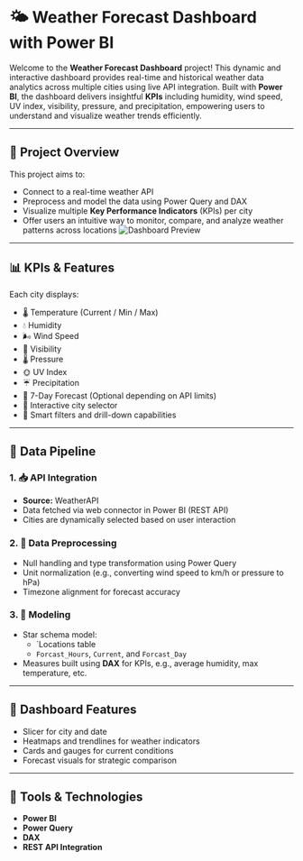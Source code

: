 # 🌤️ Weather Forecast Dashboard with Power BI

Welcome to the **Weather Forecast Dashboard** project! This dynamic and interactive dashboard provides real-time and historical weather data analytics across multiple cities using live API integration. Built with **Power BI**, the dashboard delivers insightful **KPIs** including humidity, wind speed, UV index, visibility, pressure, and precipitation, empowering users to understand and visualize weather trends efficiently.

---

## 🚀 Project Overview

This project aims to:

- Connect to a real-time weather API
- Preprocess and model the data using Power Query and DAX
- Visualize multiple **Key Performance Indicators** (KPIs) per city
- Offer users an intuitive way to monitor, compare, and analyze weather patterns across locations
![Dashboard Preview](Images/preview.png)

---

## 📊 KPIs & Features

Each city displays:

- 🌡️ Temperature (Current / Min / Max)
- 💧 Humidity
- 🌬️ Wind Speed
- 🔭 Visibility
- 🌡️ Pressure
- 🌞 UV Index
- ☔ Precipitation
- 📆 7-Day Forecast (Optional depending on API limits)
- 📍 Interactive city selector
- 🧠 Smart filters and drill-down capabilities

---

## 🧪 Data Pipeline

### 1. 📥 API Integration

- **Source:**  WeatherAPI 
- Data fetched via web connector in Power BI (REST API)
- Cities are dynamically selected based on user interaction

### 2. 🧹 Data Preprocessing

- Null handling and type transformation using Power Query
- Unit normalization (e.g., converting wind speed to km/h or pressure to hPa)
- Timezone alignment for forecast accuracy

### 3. 📐 Modeling

- Star schema model: 
  - `Locations table
  - `Forcast_Hours`, `Current`, and `Forcast_Day`
- Measures built using **DAX** for KPIs, e.g., average humidity, max temperature, etc.

---

## 📍 Dashboard Features

- Slicer for city and date
- Heatmaps and trendlines for weather indicators
- Cards and gauges for current conditions
- Forecast visuals for strategic comparison


---

## 🧰 Tools & Technologies

- **Power BI**
- **Power Query**
- **DAX**
- **REST API Integration**



